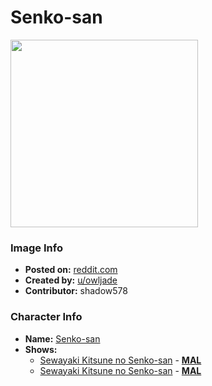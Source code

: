 # Senko-san

<img src="https://raw.githubusercontent.com/shadow578/Project-Padoru/master/Padoru/senko-san-senko.png" height="300">

### Image Info
* **Posted on:**     [reddit.com](https://www.reddit.com/r/Padoru/comments/czxoa7/senko_san_at_your_service/)
* **Created by:**    [u/owljade](https://github.com/shadow578/Project-Padoru/blob/master/table-of-contents/creators/uowljade.md)
* **Contributor:**   shadow578

### Character Info
* **Name:**   [Senko-san](https://myanimelist.net/character/166231)
* **Shows:**
  * [Sewayaki Kitsune no Senko-san](https://github.com/shadow578/Project-Padoru/blob/master/table-of-contents/shows/SewayakiKitsunenoSenkosan.md) - [__MAL__](https://myanimelist.net/anime/38759/Sewayaki_Kitsune_no_Senko-san)
  * [Sewayaki Kitsune no Senko-san](https://github.com/shadow578/Project-Padoru/blob/master/table-of-contents/shows/SewayakiKitsunenoSenkosan.md) - [__MAL__](https://myanimelist.net/manga/111276/Sewayaki_Kitsune_no_Senko-san)


